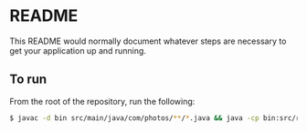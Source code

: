 # README

This README would normally document whatever steps are necessary to get your
application up and running.

## To run

From the root of the repository, run the following:

```bash
$ javac -d bin src/main/java/com/photos/**/*.java && java -cp bin:src/resources/ com.photos.Photos
```
